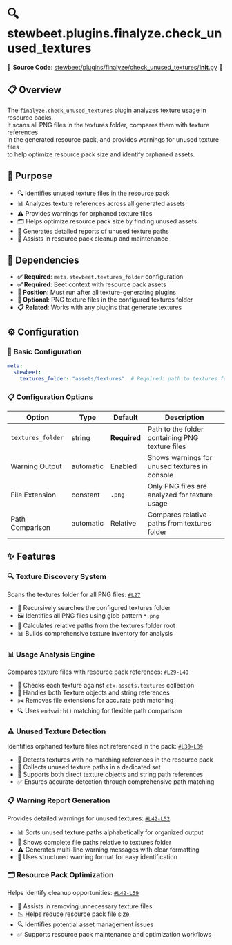 
# 🔍 stewbeet.plugins.finalyze.check_unused_textures

📄 **Source Code**: [stewbeet/plugins/finalyze/check_unused_textures/__init__.py](../../python_package/src/stewbeet/plugins/finalyze/check_unused_textures/__init__.py) 🔗

## 📋 Overview
The `finalyze.check_unused_textures` plugin analyzes texture usage in resource packs.<br>
It scans all PNG files in the textures folder, compares them with texture references<br>
in the generated resource pack, and provides warnings for unused texture files<br>
to help optimize resource pack size and identify orphaned assets.

## 🎯 Purpose
- 🔍 Identifies unused texture files in the resource pack
- 📊 Analyzes texture references across all generated assets
- ⚠️ Provides warnings for orphaned texture files
- 🗂️ Helps optimize resource pack size by finding unused assets
- 📝 Generates detailed reports of unused texture paths
- 🧹 Assists in resource pack cleanup and maintenance

## 🔗 Dependencies
- **✅ Required**: `meta.stewbeet.textures_folder` configuration
- **✅ Required**: Beet context with resource pack assets
- **📍 Position**: Must run after all texture-generating plugins
- **🔧 Optional**: PNG texture files in the configured textures folder
- **📋 Related**: Works with any plugins that generate textures

## ⚙️ Configuration

### 🎯 Basic Configuration
```yaml
meta:
  stewbeet:
    textures_folder: "assets/textures"  # Required: path to textures folder
```

### 📋 Configuration Options

| Option | Type | Default | Description |
|--------|------|---------|-------------|
| `textures_folder` | string | **Required** | Path to the folder containing PNG texture files |
| Warning Output | automatic | Enabled | Shows warnings for unused textures in console |
| File Extension | constant | `.png` | Only PNG files are analyzed for texture usage |
| Path Comparison | automatic | Relative | Compares relative paths from textures folder |

## ✨ Features

### 🔍 Texture Discovery System
Scans the textures folder for all PNG files: [`#L27`](../../python_package/src/stewbeet/plugins/finalyze/check_unused_textures/__init__.py#L27)
- 📁 Recursively searches the configured textures folder
- 🖼️ Identifies all PNG files using glob pattern `*.png`
- 📍 Calculates relative paths from the textures folder root
- 📊 Builds comprehensive texture inventory for analysis

### 📊 Usage Analysis Engine
Compares texture files with resource pack references: [`#L29-L40`](../../python_package/src/stewbeet/plugins/finalyze/check_unused_textures/__init__.py#L29-L40)
- 🔗 Checks each texture against `ctx.assets.textures` collection
- 🎯 Handles both Texture objects and string references
- ✂️ Removes file extensions for accurate path matching
- 🔍 Uses `endswith()` matching for flexible path comparison

### ⚠️ Unused Texture Detection
Identifies orphaned texture files not referenced in the pack: [`#L30-L39`](../../python_package/src/stewbeet/plugins/finalyze/check_unused_textures/__init__.py#L30-L39)
- 🚫 Detects textures with no matching references in the resource pack
- 📝 Collects unused texture paths in a dedicated set
- 🎯 Supports both direct texture objects and string path references
- ✅ Ensures accurate detection through comprehensive path matching

### 📋 Warning Report Generation
Provides detailed warnings for unused textures: [`#L42-L52`](../../python_package/src/stewbeet/plugins/finalyze/check_unused_textures/__init__.py#L42-L52)
- 📊 Sorts unused texture paths alphabetically for organized output
- 📍 Shows complete file paths relative to textures folder
- ⚠️ Generates multi-line warning messages with clear formatting
- 🎨 Uses structured warning format for easy identification

### 🗂️ Resource Pack Optimization
Helps identify cleanup opportunities: [`#L42-L59`](../../python_package/src/stewbeet/plugins/finalyze/check_unused_textures/__init__.py#L42-L59)
- 🧹 Assists in removing unnecessary texture files
- 📉 Helps reduce resource pack file size
- 🔍 Identifies potential asset management issues
- ✅ Supports resource pack maintenance and optimization workflows 


